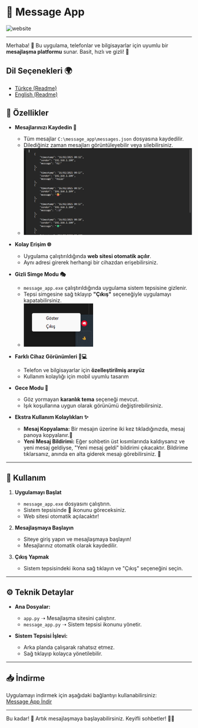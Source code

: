 # 🦆 Message App
![website](assets/gif/website.gif)

---

Merhaba! 👋 Bu uygulama, telefonlar ve bilgisayarlar için uyumlu bir **mesajlaşma platformu** sunar. Basit, hızlı ve gizli! 🚀

## Dil Seçenekleri 🌍
- [Türkçe (Readme)](readme.tr.md)
- [English (Readme)](readme.md)

## 📌 Özellikler
- **Mesajlarınızı Kaydedin 📂**
  - Tüm mesajlar `C:\message_app\messages.json` dosyasına kaydedilir.
  - Dilediğiniz zaman mesajları görüntüleyebilir veya silebilirsiniz.
  - ![message-json](assets/images/message-json.png)

- **Kolay Erişim 🌐**
  - Uygulama çalıştırıldığında **web sitesi otomatik açılır**.
  - Aynı adresi girerek herhangi bir cihazdan erişebilirsiniz.
  
- **Gizli Simge Modu 🎭**
  - `message_app.exe` çalıştırıldığında uygulama sistem tepsisine gizlenir.
  - Tepsi simgesine sağ tıklayıp **"Çıkış"** seçeneğiyle uygulamayı kapatabilirsiniz.
  - ![system-hidden](assets/images/system-hidden.png)

- **Farklı Cihaz Görünümleri 📱💻**
  - Telefon ve bilgisayarlar için **özelleştirilmiş arayüz**
  - Kullanım kolaylığı için mobil uyumlu tasarım

- **Gece Modu 🌙**
  - Göz yormayan **karanlık tema** seçeneği mevcut.
  - Işık koşullarına uygun olarak görünümü değiştirebilirsiniz.

- **Ekstra Kullanım Kolaylıkları ✨**
  - **Mesaj Kopyalama:** Bir mesajın üzerine iki kez tıkladığınızda, mesaj panoya kopyalanır.🔷
  - **Yeni Mesaj Bildirimi:** Eğer sohbetin üst kısımlarında kaldıysanız ve yeni mesaj geldiyse, "Yeni mesaj geldi" bildirimi çıkacaktır. Bildirime tıklarsanız, anında en alta giderek mesajı görebilirsiniz. 💚

---

## 🚀 Kullanım

1. **Uygulamayı Başlat**
   - `message_app.exe` dosyasını çalıştırın.
   - Sistem tepsisinde 🦆 ikonunu göreceksiniz.
   - Web sitesi otomatik açılacaktır!

2. **Mesajlaşmaya Başlayın**
   - Siteye giriş yapın ve mesajlaşmaya başlayın!
   - Mesajlarınız otomatik olarak kaydedilir.

3. **Çıkış Yapmak**
   - Sistem tepsisindeki ikona sağ tıklayın ve "Çıkış" seçeneğini seçin.

---

## ⚙️ Teknik Detaylar
- **Ana Dosyalar:**
  - `app.py` ➝ Mesajlaşma sitesini çalıştırır.
  - `message_app.py` ➝ Sistem tepsisi ikonunu yönetir.

- **Sistem Tepsisi İşlevi:**
  - Arka planda çalışarak rahatsız etmez.
  - Sağ tıklayıp kolayca yönetilebilir.

---

## 📥 İndirme
Uygulamayı indirmek için aşağıdaki bağlantıyı kullanabilirsiniz:  
[Message App İndir](dist\duck-message-app.exe)

---

Bu kadar! 🎉 Artık mesajlaşmaya başlayabilirsiniz. Keyifli sohbetler! 💬✨
